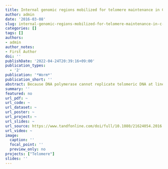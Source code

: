 ```yaml
---
title: Internal genomic regions mobilized for telomere maintenance in C. elegans
author: admin
date: '2016-03-08'
slug: internal-genomic-regions-mobilized-for-telomere-maintenance-in-c-elegans
categories: []
tags: []
authors:
- admin
author_notes:
- First Author
doi: ''
publishDate: '2022-04-24T20:39:16+09:00'
publication_types:
  - '2'
publication: '*Worm*'
publication_short: ''
abstract: Because DNA polymerase cannot replicate telomeric DNA at linear chromosomal ends, eukaryotes have developed specific telomere maintenance mechanisms (TMMs). A major TMM involves specialized reverse transcriptase, telomerase. However, there also exist various telomerase-independent TMMs (TI-TMMs), which can arise both in pathological conditions (such as cancers) and during evolution. The TI-TMM in cancer cells is called alternative lengthening of telomeres (ALT), whose mechanism is not fully understood. We generated stably maintained telomerase-independent survivors from C. elegans telomerase mutants and found that, unlike previously described survivors in worms, these survivors “mobilize” specific internal sequence blocks for telomere lengthening, which we named TALTs (templates for ALT). The cis-duplication of internal genomic TALTs produces “reservoirs” of TALTs, whose trans-duplication occurs at all chromosome ends in the ALT survivors. Our discovery that different TALTs are utilized in different wild isolates provides insight into the molecular events leading to telomere evolution.
summary: ''
featured: no
url_pdf: ~
url_code: ~
url_dataset: ~
url_poster: ~
url_project: ~
url_slides: ~
url_source: https://www.tandfonline.com/doi/full/10.1080/21624054.2016.1146856
url_video: ~
image:
  caption: ''
  focal_point: ''
  preview_only: no
projects: ["Telomere"]
slides: ''
---
```


